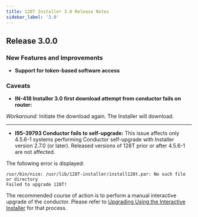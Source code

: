 ```yaml
---
title: 128T Installer 3.0 Release Notes
sidebar_label: '3.0'
---
```


## Release 3.0.0

### New Features and Improvements

- **Support for token-based software access**

### Caveats

- **IN-418 Installer 3.0 first download attempt from conductor fails on router:** 

_Workaround:_ Initiate the download again. The Installer will download.

------
- **I95-39793 Conductor fails to self-upgrade:** This issue affects only 4.5.6-1 systems performing Conductor self-upgrade with Installer version 2.7.0 (or later). Released versions of 128T prior or after 4.5.6-1 are not affected.

The following error is displayed:
```
/usr/bin/nice: /usr/lib/128T-installer/install128t.par: No such file or directory
Failed to upgrade 128T!
```
The recommended course of action is to perform a manual interactive upgrade of the conductor. Please refer to [Upgrading Using the Interactive Installer](intro_upgrading.md/#upgrading-using-the-interactive-installer) for that process. 
